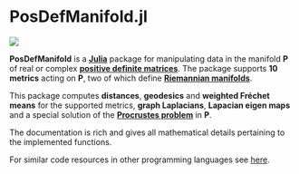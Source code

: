 # PosDefManifold.jl

[![](https://img.shields.io/badge/docs-dev-blue.svg)](https://Marco-Congedo.github.io/PosDefManifold.jl/latest)

**PosDefManifold** is a [**Julia**](https://julialang.org/) package for manipulating data in the manifold **P** of real or complex [**positive definite matrices**](https://en.wikipedia.org/wiki/Definiteness_of_a_matrix). The package supports **10 metrics** acting on **P**, two of which define [**Riemannian manifolds**](https://en.wikipedia.org/wiki/Riemannian_manifold). 

This package computes **distances**, **geodesics** and **weighted Fréchet means** for the supported metrics, **graph Laplacians**, **Lapacian eigen maps** and a special solution of the [**Procrustes problem**](https://en.wikipedia.org/wiki/Orthogonal_Procrustes_problem) in **P**.

The documentation is rich and gives all mathematical details pertaining to the implemented functions.

For similar code resources in other programming languages see [here](https://sites.google.com/site/marcocongedo/science/code-resources).
